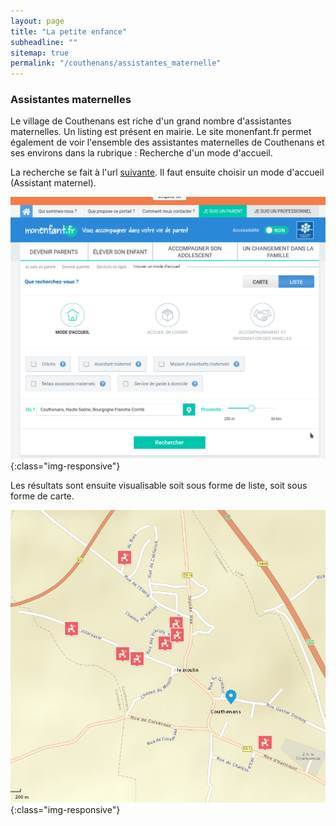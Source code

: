 ```yaml
---
layout: page
title: "La petite enfance"
subheadline: ""
sitemap: true
permalink: "/couthenans/assistantes_maternelle"
---
```



### Assistantes maternelles

Le village de Couthenans est riche d'un grand nombre d'assistantes maternelles. Un listing est présent en mairie. 
Le site monenfant.fr permet également de voir l'ensemble des assistantes maternelles de Couthenans et ses environs dans la rubrique : Recherche d'un mode d'accueil.

La recherche se fait à l'url [suivante](https://monenfant.fr/trouver-un-mode-d-accueil). Il faut ensuite choisir un mode d'accueil (Assistant maternel). 

![L'écran de recherche](/assets/img/202101/assistantes_site_1.png){:class="img-responsive"}

Les résultats sont ensuite visualisable soit sous forme de liste, soit sous forme de carte.

![Visualisation des résultats sous forme de carte](/assets/img/202101/assistantes_site_2.png){:class="img-responsive"}
